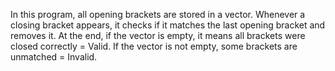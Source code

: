 In this program, all opening brackets are stored in a vector.
Whenever a closing bracket appears, it checks if it matches the last opening bracket and removes it.
At the end, if the vector is empty, it means all brackets were closed correctly = Valid.
If the vector is not empty, some brackets are unmatched = Invalid.